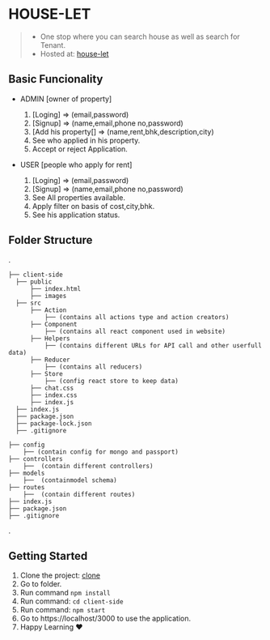# HOUSE-LET

> - One stop where you can search house as well as search for Tenant.
> - Hosted at: [house-let](https://houselet-395a2.firebaseapp.com/)

## Basic Funcionality

- ADMIN [owner of property]

  1. [Loging] => (email,password)
  2. [Signup] => (name,email,phone no,password)
  3. [Add his property[] => (name,rent,bhk,description,city)
  4. See who applied in his property.
  5. Accept or reject Application.

- USER [people who apply for rent]
  1. [Loging] => (email,password)
  2. [Signup] => (name,email,phone no,password)
  3. See All properties available.
  4. Apply filter on basis of cost,city,bhk.
  5. See his application status.

## Folder Structure

.

    ├── client-side
      ├── public
          ├── index.html
          ├── images
      ├── src
          ├── Action
              ├── (contains all actions type and action creators)
          ├── Component
              ├── (contains all react component used in website)
          ├── Helpers
              ├── (contains different URLs for API call and other userfull data)
          ├── Reducer
              ├── (contains all reducers)
          ├── Store
              ├── (config react store to keep data)
          ├── chat.css
          ├── index.css
          ├── index.js
      ├── index.js
      ├── package.json
      ├── package-lock.json
      ├── .gitignore

    ├── config
        ├── (contain config for mongo and passport)
    ├── controllers
        ├──  (contain different controllers)
    ├── models
        ├──  (containmodel schema)
    ├── routes
        ├──  (contain different routes)
    ├── index.js
    ├── package.json
    ├── .gitignore

.

## Getting Started

1. Clone the project: [clone](https://github.com/rohansharma06/house-let.git)
2. Go to folder.
3. Run command `npm install`
4. Run command: `cd client-side`
5. Run command: `npm start`
6. Go to https://localhost/3000 to use the application.
7. Happy Learning ❤️

